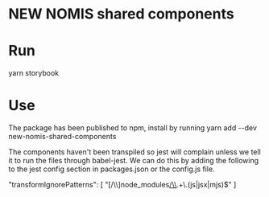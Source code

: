 # NEW NOMIS shared components

# Run
yarn storybook

# Use
The package has been published to npm, install by running yarn add --dev new-nomis-shared-components

The components haven't been transpiled so jest will complain unless we tell it to run the files through babel-jest. We can do this by adding the following to the jest config section in packages.json or the config.js file. 

 "transformIgnorePatterns": [
    "[/\\\\]node_modules[/\\\\](?!(new-nomis-shared-components)/).+\\.(js|jsx|mjs)$"
  ]

